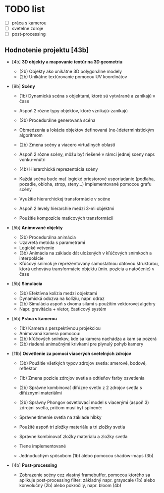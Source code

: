 # TODO list

 - [ ] práca s kamerou
 - [ ] svetelne zdroje
 - [ ] post-processing

## Hodnotenie projektu [43b]

- [4b] <b>3D objekty a mapovanie textúr na 3D geometriu</b>
  -  (2b) Objekty ako unikátne 3D polygonálne modely
  -  (2b) Unikátne textúrovanie pomocou UV koordinátov
- [9b] <b>Scény</b>
  -  (1b) Dynamická scéna s objektami, ktoré sú vytvárané a zanikajú v čase
  -  Aspoň 2 rôzne typy objektov, ktoré vznikajú-zanikajú 
  -  (2b) Procedurálne generovaná scéna
  -  Obmedzenia a lokácia objektov definovaná (ne-)deterministickým
algoritmom 

  - (2b) Zmena scény a viacero virtuálnych oblastí
  - Aspoň 2 rôzne scény, môžu byť riešené v rámci jednej sceny napr.
vonku-vnútri 

  - (4b) Hierarchická reprezentácia scény 
  - Každá scéna bude mať logické priestorové usporiadanie (podlaha,
pozadie, obloha, strop, steny...) implementované pomocou grafu
scény
  - Využitie hierarchickej transformácie v scéne
  - Aspoň 2 levely hierarchie medzi 3-mi objektmi
  - Použitie kompozície maticových transformácii

- [5b] <b>Animované objekty</b>
  - (2b) Procedurálna animácia
  - Uzavretá metóda s parametrami
  - Logické vetvenie
  - (3b) Animácia na základe dát uložených v kľúčových snímkoch a
interpolácie
  - Kľúčový snímok je reprezentovaný samostatnou dátovou
štruktúrou, ktorá uchováva transformácie objektu (min. pozícia a
natočenie) v čase

- [5b] <b>Simulácia</b>
  - (3b) Efektívna kolízia medzi objektami
  - Dynamická odozva na kolíziu, napr. odraz
  - (2b) Simulácia aspoň s dvoma silami s použitím vektorovej algebry
  - Napr. gravitácia + vietor, časticový systém

- [5b] <b>Práca s kamerou</b>
  - (1b) Kamera s perspektívnou projekciou
  - Animovaná kamera pomocou:
  - (2b) kľúčových snímkov, kde sa kamera nachádza a kam sa pozerá
  - (2b) riadená animačnými krivkami pre plynulý pohyb kamery

- [11b] <b>Osvetlenie za pomoci viacerých svetelných zdrojov</b>
  - (3b) Použitie všetkých typov zdrojov svetla: smerové, bodové, reflektor
  - (1b) Zmena pozície zdrojov svetla a odtieňov farby osvetlenia
  - (2b) Správne kombinovať difúzne svetlo z 2 zdrojov svetla s difúznymi
materiálmi
  - (2b) Správny Phongov osvetlovací model s viacerými (aspoň 3) zdrojmi
svetla, pričom musí byť splnené:
  - Správne tlmenie svetla na základe hĺbky
  - Použité aspoň tri zložky materiálu a tri zložky svetla
  - Správne kombinovať zložky materialu a zložky svetla
  - Tiene implementované

  - Jednoduchým spôsobom (1b) alebo pomocou shadow-maps (3b)
 
- [4b] <b>Post-processing</b> 
  - Zobrazenie scény cez vlastný framebuffer, pomocou ktorého sa aplikuje
post-processing filter: základný napr. grayscale (1b) alebo konvolučný (2b)
alebo pokročilý, napr. bloom (4b)